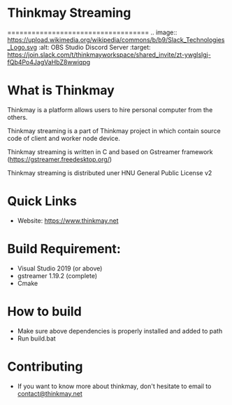 # Thinkmay Streaming
===================================
.. image:: https://upload.wikimedia.org/wikipedia/commons/b/b9/Slack_Technologies_Logo.svg
   :alt: OBS Studio Discord Server
   :target: https://join.slack.com/t/thinkmayworkspace/shared_invite/zt-ywglslgj-fQb4Po4JagVaHbZ8wwiqpg


# What is Thinkmay
Thinkmay is a platform allows users to hire personal computer from the others.

Thinkmay streaming is a part of Thinkmay project in which contain source code of client and worker node device.

Thinkmay streaming is written in C and based on Gstreamer framework (https://gstreamer.freedesktop.org/) 

Thinkmay streaming is distributed uner HNU General Public License v2 
# Quick Links
- Website: https://www.thinkmay.net

# Build Requirement: 
- Visual Studio 2019 (or above)
- gstreamer 1.19.2 (complete)
- Cmake
# How to build
- Make sure above dependencies is properly installed and added to path
- Run build.bat
# Contributing
- If you want to know more about thinkmay, don't hesitate to email to contact@thinkmay.net
